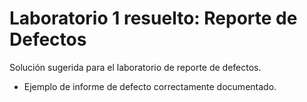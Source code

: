 # Laboratorio 1 resuelto: Reporte de Defectos

Solución sugerida para el laboratorio de reporte de defectos.

- Ejemplo de informe de defecto correctamente documentado.
